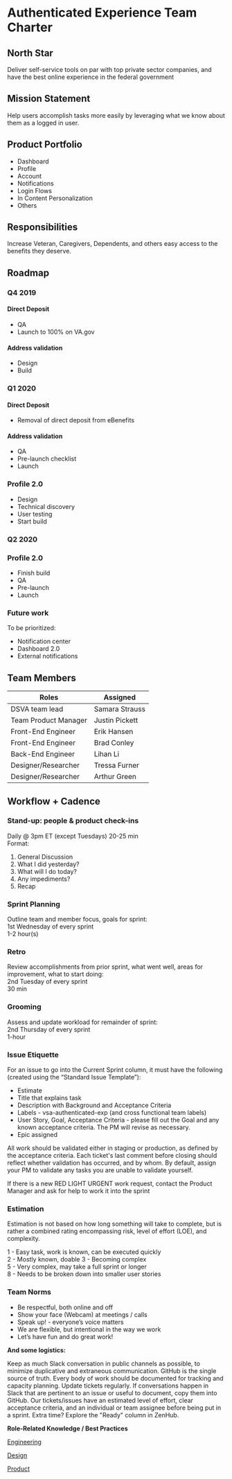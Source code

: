 # Authenticated Experience Team Charter

##  North Star
Deliver self-service tools on par with top private sector companies, and have the best online experience in the federal government

## Mission Statement
Help users accomplish tasks more easily by leveraging what we know about them as a logged in user.

## Product Portfolio

*	Dashboard
*	Profile
*	Account
* Notifications
*	Login Flows
* In Content Personalization
*	Others

## Responsibilities
Increase Veteran, Caregivers, Dependents, and others easy access to the benefits they deserve.

## Roadmap

### Q4 2019

#### Direct Deposit
- QA
- Launch to 100% on VA.gov

#### Address validation
- Design
- Build

### Q1 2020

#### Direct Deposit
- Removal of direct deposit from eBenefits

#### Address validation
- QA
- Pre-launch checklist
- Launch

### Profile 2.0
- Design
- Technical discovery
- User testing
- Start build

### Q2 2020

### Profile 2.0
- Finish build
- QA
- Pre-launch
- Launch

### Future work

To be prioritized:

- Notification center
- Dashboard 2.0
- External notifications

## Team Members

|**Roles**              |**Assigned**                        |
|-----------------------|------------------------------------|
|DSVA team lead         |Samara Strauss
|Team Product Manager   |Justin Pickett
|Front-End Engineer     |Erik Hansen
|Front-End Engineer     |Brad Conley
|Back-End Engineer      |Lihan Li
|Designer/Researcher    |Tressa Furner
|Designer/Researcher    |Arthur Green

## Workflow + Cadence

### Stand-up: people & product check-ins
Daily @ 3pm ET (except Tuesdays) 
20-25 min  
Format:  
1. General Discussion
2. What I did yesterday? 
3. What will I do today? 
4. Any impediments?
5. Recap

### Sprint Planning
Outline team and member focus, goals for sprint:  
1st Wednesday of every sprint  
1-2 hour(s) 

### Retro
Review accomplishments from prior sprint, what went well, areas for improvement, what to start doing:   
2nd Tuesday of every sprint   
30 min

### Grooming
Assess and update workload for remainder of sprint:  
2nd Thursday of every sprint   
1-hour 

### Issue Etiquette
For an issue to go into the Current Sprint column, it must have the following (created using the “Standard Issue Template”):
  * Estimate
  * Title that explains task
  * Description with Background and Acceptance Criteria
  * Labels - vsa-authenticated-exp (and cross functional team labels)
  * User Story, Goal, Acceptance Criteria - please fill out the Goal and any known acceptance criteria. The PM will revise as necessary.
  * Epic assigned
  
All work should be validated either in staging or production, as defined by the acceptance criteria. Each ticket's last comment before closing should reflect whether validation has occurred, and by whom. By default, assign your PM to validate any tasks you are unable to validate yourself.

If there is a new RED LIGHT URGENT work request, contact the Product Manager and ask for help to work it into the sprint

### Estimation
Estimation is not based on how long something will take to complete, but is rather a combined rating encompassing risk, level of effort (LOE), and complexity.

 1 - Easy task, work is known, can be executed quickly   
 2 - Mostly known, doable
 3 - Becoming complex   
 5 - Very complex, may take a full sprint or longer    
 8 - Needs to be broken down into smaller user stories      

### Team Norms

  * Be respectful, both online and off
  * Show your face (Webcam) at meetings / calls
  * Speak up! - everyone’s voice matters
  * We are flexible, but intentional in the way we work
  * Let’s have fun and do great work!

**And some logistics:**

Keep as much Slack conversation in public channels as possible, to minimize duplicative and extraneous communication.
GitHub is the single source of truth. Every body of work should be documented for tracking and capacity planning.
Update tickets regularly. If conversations happen in Slack that are pertinent to an issue or useful to document, copy them into GitHub.
Our tickets/issues have an estimated level of effort, clear acceptance criteria, and an individual or team assignee before being put in a sprint.
Extra time? Explore the "Ready" column in ZenHub.

**Role-Related Knowledge / Best Practices**

[Engineering](https://github.com/department-of-veterans-affairs/va.gov-team/tree/master/platform/engineering)

[Design](https://github.com/department-of-veterans-affairs/va.gov-team/tree/master/platform/design)

[Product](https://github.com/department-of-veterans-affairs/va.gov-team/tree/master/platform/product-management)
